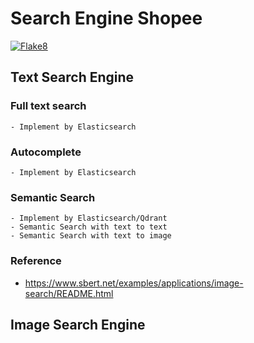 # Search Engine Shopee
[![Flake8](https://github.com/vectornguyen76/search-engine-shopee/actions/workflows/development_pipeline.yml/badge.svg)](https://github.com/vectornguyen76/search-engine-shopee/actions/workflows/development_pipeline.yml)

## Text Search Engine
### Full text search
    - Implement by Elasticsearch

### Autocomplete
    - Implement by Elasticsearch

### Semantic Search
    - Implement by Elasticsearch/Qdrant
    - Semantic Search with text to text
    - Semantic Search with text to image

### Reference 
- https://www.sbert.net/examples/applications/image-search/README.html

## Image Search Engine
